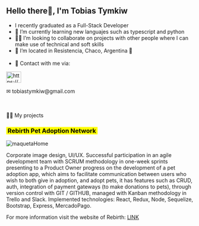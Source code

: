 ## Hello there👋, I'm Tobias Tymkiw 
- I recently graduated as a Full-Stack Developer
- 🌱 I’m currently learning new languajes such as typescript and python
- 🐱‍🏍 I’m looking to collaborate on projects with other people where I can make use of technical and soft skills 
- 📍  I’m located in Resistencia, Chaco, Argentina 🧉
<br></br>
- 📩 Contact with me via:

<p align="left">
<a href="https://www.linkedin.com/in/tobias-tymkiw/" target="_blank"><img align="center" src="https://cdn.jsdelivr.net/npm/simple-icons@3.0.1/icons/linkedin.svg" alt="https://www.linkedin.com/in/tobias-tymkiw/" height="30" width="40" /></a> 
</p>
<p> ✉ tobiastymkiw@gmail.com</p>
<br></br>
👨‍💻 My projects

<h3><mark>&nbsp;Rebirth Pet Adoption Network&nbsp;</mark></h3>

![maquetaHome](https://user-images.githubusercontent.com/99422691/184731109-f6da40b9-9c55-45d0-a55b-324aef70b15f.png)

Corporate image design, UI/UX. Successful participation in an agile development team with SCRUM methodology in one-week sprints presenting to a Product Owner progress on the development of a pet adoption app, which aims to facilitate communication between users who wish to both give in adoption, and adopt pets, it has features such as CRUD, auth, integration of payment gateways (to make donations to pets), through version control with GIT / GITHUB, managed with Kanban methodology in Trello and Slack.
Implemented technologies: React, Redux, Node, Sequelize, Bootstrap, Express, MercadoPago.

For more information visit the website of Rebirth:
<a href="https://frontend-rebirth.vercel.app/" target="blank">LINK</a>


<!---
TobiasTymkiw/TobiasTymkiw is a ✨ special ✨ repository because its `README.md` (this file) appears on your GitHub profile.
You can click the Preview link to take a look at your changes.
--->
